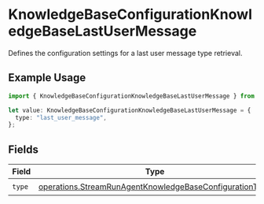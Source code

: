 # KnowledgeBaseConfigurationKnowledgeBaseLastUserMessage

Defines the configuration settings for a last user message type retrieval.

## Example Usage

```typescript
import { KnowledgeBaseConfigurationKnowledgeBaseLastUserMessage } from "@orq-ai/node/models/operations";

let value: KnowledgeBaseConfigurationKnowledgeBaseLastUserMessage = {
  type: "last_user_message",
};
```

## Fields

| Field                                                                                                                              | Type                                                                                                                               | Required                                                                                                                           | Description                                                                                                                        |
| ---------------------------------------------------------------------------------------------------------------------------------- | ---------------------------------------------------------------------------------------------------------------------------------- | ---------------------------------------------------------------------------------------------------------------------------------- | ---------------------------------------------------------------------------------------------------------------------------------- |
| `type`                                                                                                                             | [operations.StreamRunAgentKnowledgeBaseConfigurationType](../../models/operations/streamrunagentknowledgebaseconfigurationtype.md) | :heavy_check_mark:                                                                                                                 | N/A                                                                                                                                |
